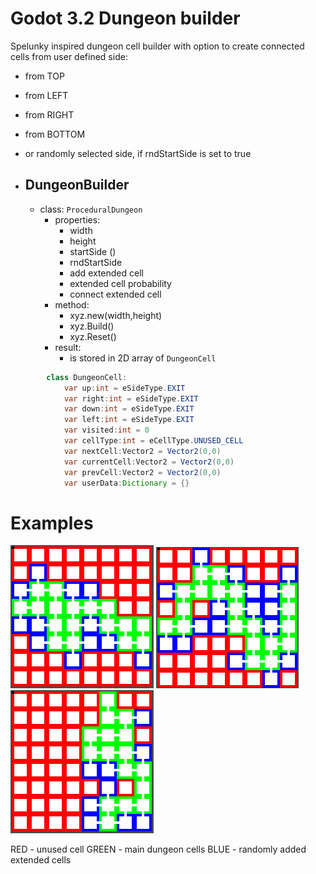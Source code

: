 # Godot 3.2 Dungeon builder

 Spelunky inspired dungeon cell builder with option to create connected cells from user defined side:
- from TOP
- from LEFT
- from RIGHT
- from BOTTOM
- or randomly selected side, if rndStartSide is set to true

- ## DungeonBuilder
    - class: `ProceduralDungeon`
        - properties:
            - width
            - height
            - startSide ()
            - rndStartSide
            - add extended cell
            - extended cell probability
            - connect extended cell
        - method:
            - xyz.new(width,height)
            - xyz.Build()
            - xyz.Reset()            
        - result:
            - is stored in 2D array of `DungeonCell`


``` java
        class DungeonCell:
	        var up:int = eSideType.EXIT
	        var right:int = eSideType.EXIT
	        var down:int = eSideType.EXIT
	        var left:int = eSideType.EXIT
	        var visited:int = 0
	        var cellType:int = eCellType.UNUSED_CELL
	        var nextCell:Vector2 = Vector2(0,0)
	        var currentCell:Vector2 = Vector2(0,0)
	        var prevCell:Vector2 = Vector2(0,0)
	        var userData:Dictionary = {}
```
# Examples

![Alt text](Screenshots/Godot_v3.2-stable_win64_2020-02-23_20-56-32.png?raw=true "PREVIEW") 
![Alt text](Screenshots/Godot_v3.2-stable_win64_2020-02-23_20-56-49.png?raw=true "PREVIEW") 
![Alt text](Screenshots/Godot_v3.2-stable_win64_2020-02-23_20-57-24.png?raw=true "PREVIEW")

RED -  unused cell
GREEN - main dungeon cells
BLUE - randomly added extended cells


                    
